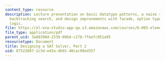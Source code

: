 ```yaml
---
content_type: resource
description: Lecture presentation on basic datatype patterns, a naive solver with
  backtracking search, and design improvements with facade, option types, and a 3-valued
  logic.
file: https://ol-ocw-studio-app-qa.s3.amazonaws.com/courses/6-005-elements-of-software-construction-fall-2008/875220872c3de43a4b9140cac99ed357_MIT6_005f08_lec11.pdf
file_type: application/pdf
parent_uid: 3a88398d-2539-09b4-c278-7feefc951a95
resourcetype: Document
title: Designing a SAT Solver, Part 2
uid: 87522087-2c3d-e43a-4b91-40cac99ed357
---
```

